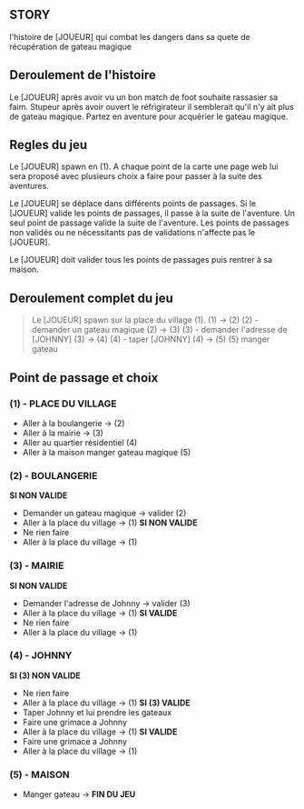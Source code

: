 ## STORY
l'histoire de [JOUEUR] qui combat les dangers dans sa quete de récupération de gateau magique


## Deroulement de l'histoire
Le [JOUEUR] après avoir vu un bon match de foot souhaite rassasier sa faim. Stupeur après avoir ouvert le réfrigirateur il semblerait qu'il n'y ait plus de gateau magique. Partez en aventure pour acquérier le gateau magique.

## Regles du jeu
Le [JOUEUR] spawn en (1).
A chaque point de la carte une page web lui sera proposé avec plusieurs choix a faire pour passer à la suite des aventures.

Le [JOUEUR] se déplace dans différents points de passages.
Si le [JOUEUR] valide les points de passages, il passe à la suite de l'aventure. Un seul point de passage valide la suite de l'aventure.
Les points de passages non validés ou ne nécessitants pas de validations n'affecte pas le [JOUEUR].

Le [JOUEUR] doit valider tous les points de passages puis rentrer à sa maison.


## Deroulement complet du jeu
> Le [JOUEUR] spawn sur la place du village (1).
> (1) -> (2)
> (2) - demander un gateau magique
> (2) -> (3)
> (3) - demander l'adresse de [JOHNNY]
> (3) -> (4)
> (4) - taper [JOHNNY]
> (4) -> (5)
> (5) manger gateau


## Point de passage et choix
### (1) - PLACE DU VILLAGE
 - Aller à la boulangerie -> (2)
 - Aller à la mairie -> (3)
 - Aller au quartier résidentiel (4)
 - Aller à la maison manger gateau magique (5)

### (2) - BOULANGERIE
**SI NON VALIDE**
 - Demander un gateau magique -> valider (2)
 - Aller à la place du village -> (1)
**SI NON VALIDE**
 - Ne rien faire
 - Aller à la place du village -> (1)

### (3) - MAIRIE
**SI NON VALIDE**
 - Demander l'adresse de Johnny -> valider (3)
 - Aller à la place du village -> (1)
**SI VALIDE**
 - Ne rien faire
 - Aller à la place du village -> (1)

### (4) - JOHNNY
**SI (3) NON VALIDE**
 - Ne rien faire
 - Aller à la place du village -> (1)
**SI (3) VALIDE**
 - Taper Johnny et lui prendre les gateaux
 - Faire une grimace a Johnny
 - Aller à la place du village -> (1)
**SI VALIDE**
 - Faire une grimace a Johnny
 - Aller à la place du village -> (1)

### (5) - MAISON
 - Manger gateau -> **FIN DU JEU**


 
